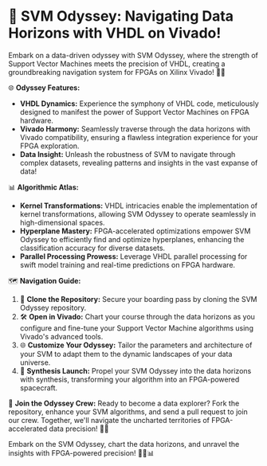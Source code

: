 # 🚀 **SVM Odyssey: Navigating Data Horizons with VHDL on Vivado!**

Embark on a data-driven odyssey with SVM Odyssey, where the strength of Support Vector Machines meets the precision of VHDL, creating a groundbreaking navigation system for FPGAs on Xilinx Vivado! 🌌🚀

🌐 **Odyssey Features:**
- **VHDL Dynamics:** Experience the symphony of VHDL code, meticulously designed to manifest the power of Support Vector Machines on FPGA hardware.
- **Vivado Harmony:** Seamlessly traverse through the data horizons with Vivado compatibility, ensuring a flawless integration experience for your FPGA exploration.
- **Data Insight:** Unleash the robustness of SVM to navigate through complex datasets, revealing patterns and insights in the vast expanse of data!

📊 **Algorithmic Atlas:**
   - **Kernel Transformations:** VHDL intricacies enable the implementation of kernel transformations, allowing SVM Odyssey to operate seamlessly in high-dimensional spaces.
   - **Hyperplane Mastery:** FPGA-accelerated optimizations empower SVM Odyssey to efficiently find and optimize hyperplanes, enhancing the classification accuracy for diverse datasets.
   - **Parallel Processing Prowess:** Leverage VHDL parallel processing for swift model training and real-time predictions on FPGA hardware.

🗺️ **Navigation Guide:**
1. 🌌 **Clone the Repository:** Secure your boarding pass by cloning the SVM Odyssey repository.
2. 🛠️ **Open in Vivado:** Chart your course through the data horizons as you configure and fine-tune your Support Vector Machine algorithms using Vivado's advanced tools.
3. 🌐 **Customize Your Odyssey:** Tailor the parameters and architecture of your SVM to adapt them to the dynamic landscapes of your data universe.
4. 🚀 **Synthesis Launch:** Propel your SVM Odyssey into the data horizons with synthesis, transforming your algorithm into an FPGA-powered spacecraft.

🌠 **Join the Odyssey Crew:**
Ready to become a data explorer? Fork the repository, enhance your SVM algorithms, and send a pull request to join our crew. Together, we'll navigate the uncharted territories of FPGA-accelerated data precision! 🚀🌠

Embark on the SVM Odyssey, chart the data horizons, and unravel the insights with FPGA-powered precision! 🚀🌐📊
